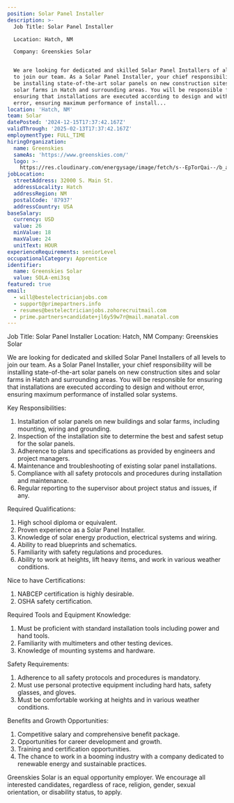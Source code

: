 ```yaml
---
position: Solar Panel Installer
description: >-
  Job Title: Solar Panel Installer

  Location: Hatch, NM

  Company: Greenskies Solar


  We are looking for dedicated and skilled Solar Panel Installers of all levels
  to join our team. As a Solar Panel Installer, your chief responsibility will
  be installing state-of-the-art solar panels on new construction sites and
  solar farms in Hatch and surrounding areas. You will be responsible for
  ensuring that installations are executed according to design and without
  error, ensuring maximum performance of install...
location: 'Hatch, NM'
team: Solar
datePosted: '2024-12-15T17:37:42.167Z'
validThrough: '2025-02-13T17:37:42.167Z'
employmentType: FULL_TIME
hiringOrganization:
  name: Greenskies
  sameAs: 'https://www.greenskies.com/'
  logo: >-
    https://res.cloudinary.com/energysage/image/fetch/s--EpTorQai--/b_auto,c_pad,f_auto,h_200,q_auto,w_200/https://es-media-prod.s3.amazonaws.com/media/supplier/logo/source/Greenskies_Clean_Focus_Company.jpg
jobLocation:
  streetAddress: 32000 S. Main St.
  addressLocality: Hatch
  addressRegion: NM
  postalCode: '87937'
  addressCountry: USA
baseSalary:
  currency: USD
  value: 26
  minValue: 18
  maxValue: 24
  unitText: HOUR
experienceRequirements: seniorLevel
occupationalCategory: Apprentice
identifier:
  name: Greenskies Solar
  value: SOLA-emi3sq
featured: true
email:
  - will@bestelectricianjobs.com
  - support@primepartners.info
  - resumes@bestelectricianjobs.zohorecruitmail.com
  - prime.partners+candidate+jl6y59w7r@mail.manatal.com
---
```




Job Title: Solar Panel Installer
Location: Hatch, NM
Company: Greenskies Solar

We are looking for dedicated and skilled Solar Panel Installers of all levels to join our team. As a Solar Panel Installer, your chief responsibility will be installing state-of-the-art solar panels on new construction sites and solar farms in Hatch and surrounding areas. You will be responsible for ensuring that installations are executed according to design and without error, ensuring maximum performance of installed solar systems.

Key Responsibilities:

1. Installation of solar panels on new buildings and solar farms, including mounting, wiring and grounding.
2. Inspection of the installation site to determine the best and safest setup for the solar panels.
3. Adherence to plans and specifications as provided by engineers and project managers.
4. Maintenance and troubleshooting of existing solar panel installations.
5. Compliance with all safety protocols and procedures during installation and maintenance.
6. Regular reporting to the supervisor about project status and issues, if any.

Required Qualifications:

1. High school diploma or equivalent.
2. Proven experience as a Solar Panel Installer.
3. Knowledge of solar energy production, electrical systems and wiring.
4. Ability to read blueprints and schematics.
5. Familiarity with safety regulations and procedures.
6. Ability to work at heights, lift heavy items, and work in various weather conditions.

Nice to have Certifications:

1. NABCEP certification is highly desirable.
2. OSHA safety certification.

Required Tools and Equipment Knowledge:

1. Must be proficient with standard installation tools including power and hand tools.
2. Familiarity with multimeters and other testing devices.
3. Knowledge of mounting systems and hardware.

Safety Requirements:

1. Adherence to all safety protocols and procedures is mandatory.
2. Must use personal protective equipment including hard hats, safety glasses, and gloves.
3. Must be comfortable working at heights and in various weather conditions.

Benefits and Growth Opportunities:

1. Competitive salary and comprehensive benefit package.
2. Opportunities for career development and growth.
3. Training and certification opportunities.
4. The chance to work in a booming industry with a company dedicated to renewable energy and sustainable practices.

Greenskies Solar is an equal opportunity employer. We encourage all interested candidates, regardless of race, religion, gender, sexual orientation, or disability status, to apply.